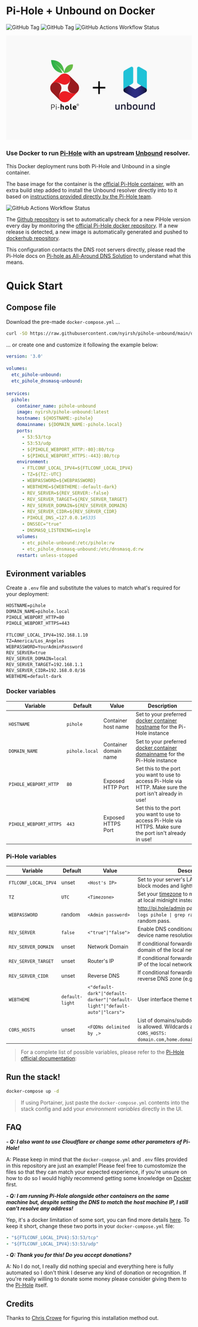 # Pi-Hole + Unbound on Docker 
![GitHub Tag](https://img.shields.io/github/v/tag/nyirsh/pihole-unbound?label=Repository%20Version&link=https%3A%2F%2Fgithub.com%2Fnyirshy%2Fpihole-unbound%2F)
![GitHub Tag](https://img.shields.io/github/v/tag/pi-hole/docker-pi-hole?logo=pi-hole&label=Pi-Hole%20Version&link=https%3A%2F%2Fgithub.com%2Fpi-hole%2Fdocker-pi-hole%2F)
![GitHub Actions Workflow Status](https://img.shields.io/github/actions/workflow/status/nyirsh/pihole-unbound/update-pihole-version.yml?logo=GitHub&label=Auto%20Update&link=https%3A%2F%2Fgithub.com%2Fnyirsh%2Fpihole-unbound%2Factions%2Fworkflows%2Fupdate-pihole-version.yml)


![Pi-Hole Unbound](https://github.com/nyirsh/pihole-unbound/blob/main/resources/pihole-unbound.png?raw=true "Pi-Hole Unbound")


### Use Docker to run [Pi-Hole](https://pi-hole.net) with an upstream [Unbound](https://nlnetlabs.nl/projects/unbound/about/) resolver.
This Docker deployment runs both Pi-Hole and Unbound in a single container.

The base image for the container is the [official Pi-Hole container](https://hub.docker.com/r/pihole/pihole), with an extra build step added to install the Unbound resolver directly into to it based on [instructions provided directly by the Pi-Hole team](https://docs.pi-hole.net/guides/unbound/).

![GitHub Actions Workflow Status](https://img.shields.io/github/actions/workflow/status/nyirsh/pihole-unbound/update-pihole-version.yml?logo=GitHub&label=Auto%20Update&link=https%3A%2F%2Fgithub.com%2Fnyirsh%2Fpihole-unbound%2Factions%2Fworkflows%2Fupdate-pihole-version.yml)

The [Github repository](https://github.com/nyirsh/pihole-unbound/) is set to automatically check for a new PiHole version every day by monitoring the [official Pi-Hole docker repository](https://github.com/pi-hole/docker-pi-hole/). If a new release is detected, a new image is automatically generated and pushed to [dockerhub repository](https://hub.docker.com/repository/docker/nyirsh/pihole-unbound/).

This configuration contacts the DNS root servers directly, please read the Pi-Hole docs on [Pi-hole as All-Around DNS Solution](https://docs.pi-hole.net/guides/unbound/) to understand what this means.

# Quick Start

## Compose file
Download the pre-made `docker-compose.yml` ...

```bash
curl -SO https://raw.githubusercontent.com/nyirsh/pihole-unbound/main/docker-compose.yml
```

... or create one and customize it following the example below:

```yml
version: '3.0'

volumes:
  etc_pihole-unbound:
  etc_pihole_dnsmasq-unbound:

services:
  pihole:
    container_name: pihole-unbound
    image: nyirsh/pihole-unbound:latest
    hostname: ${HOSTNAME:-pihole}
    domainname: ${DOMAIN_NAME:-pihole.local}
    ports:
      - 53:53/tcp
      - 53:53/udp
      - ${PIHOLE_WEBPORT_HTTP:-80}:80/tcp
      - ${PIHOLE_WEBPORT_HTTPS:-443}:80/tcp
    environment:
      - FTLCONF_LOCAL_IPV4=${FTLCONF_LOCAL_IPV4}
      - TZ=${TZ:-UTC}
      - WEBPASSWORD=${WEBPASSWORD}
      - WEBTHEME=${WEBTHEME:-default-dark}
      - REV_SERVER=${REV_SERVER:-false}
      - REV_SERVER_TARGET=${REV_SERVER_TARGET}
      - REV_SERVER_DOMAIN=${REV_SERVER_DOMAIN}
      - REV_SERVER_CIDR=${REV_SERVER_CIDR}
      - PIHOLE_DNS_=127.0.0.1#5335
      - DNSSEC="true"
      - DNSMASQ_LISTENING=single
    volumes:
      - etc_pihole-unbound:/etc/pihole:rw
      - etc_pihole_dnsmasq-unbound:/etc/dnsmasq.d:rw
    restart: unless-stopped
```

## Evironment variables
Create a `.env` file and substitute the values to match what's required for your deployment:

```
HOSTNAME=pihole
DOMAIN_NAME=pihole.local
PIHOLE_WEBPORT_HTTP=80
PIHOLE_WEBPORT_HTTPS=443

FTLCONF_LOCAL_IPV4=192.168.1.10
TZ=America/Los_Angeles
WEBPASSWORD=YourAdminPassword
REV_SERVER=true
REV_SERVER_DOMAIN=local
REV_SERVER_TARGET=192.168.1.1
REV_SERVER_CIDR=192.168.0.0/16
WEBTHEME=default-dark
```

### Docker variables
| Variable | Default | Value | Description |
| -------- | ------- | ----- | ---------- |
| `HOSTNAME` | `pihole` | Container host name | Set to your preferred [docker container hostname](https://docs.docker.com/compose/compose-file/05-services/#hostname) for the Pi-Hole instance
| `DOMAIN_NAME` | `pihole.local` | Container domain name | Set to your preferred [docker container domainname](https://docs.docker.com/compose/compose-file/05-services/#domainname) for the Pi-Hole instance
| `PIHOLE_WEBPORT_HTTP` | `80` | Exposed HTTP Port | Set this to the port you want to use to access Pi-Hole via HTTP. Make sure the port isn't already in use!
| `PIHOLE_WEBPORT_HTTPS` | `443` | Exposed HTTPS Port | Set this to the port you want to use to access Pi-Hole via HTTPS. Make sure the port isn't already in use!

### Pi-Hole variables

| Variable | Default | Value | Description |
| -------- | ------- | ----- | ---------- |
| `FTLCONF_LOCAL_IPV4` | unset | `<Host's IP>` | Set to your server's LAN IP, used by web block modes and lighttpd bind address.
| `TZ` | `UTC` | `<Timezone>` | Set your [timezone](https://en.wikipedia.org/wiki/List_of_tz_database_time_zones) to make sure logs rotate at local midnight instead of at UTC midnight.
| `WEBPASSWORD` | random | `<Admin password>` | http://pi.hole/admin password. Run `docker logs pihole \| grep random` to find your random pass.
| `REV_SERVER` | `false` | `<"true"\|"false">` | Enable DNS conditional forwarding for device name resolution |
| `REV_SERVER_DOMAIN` | unset | Network Domain | If conditional forwarding is enabled, set the domain of the local network router |
| `REV_SERVER_TARGET` | unset | Router's IP | If conditional forwarding is enabled, set the IP of the local network router |
| `REV_SERVER_CIDR` | unset | Reverse DNS | If conditional forwarding is enabled, set the reverse DNS zone (e.g. `192.168.0.0/24`) |
| `WEBTHEME` | `default-light` | `<"default-dark"\|"default-darker"\|"default-light"\|"default-auto"\|"lcars">`| User interface theme to use.
| `CORS_HOSTS` | unset | `<FQDNs delimited by ,>` | List of domains/subdomains on which CORS is allowed. Wildcards are not supported. Eg: `CORS_HOSTS: domain.com,home.domain.com,www.domain.com`.

> For a complete list of possible variables, please refer to the [Pi-Hole official documentation](https://github.com/pi-hole/docker-pi-hole/#environment-variables):

## Run the stack!

```bash
docker-compose up -d
```

> If using Portainer, just paste the `docker-compose.yml` contents into the stack config and add your *environment variables* directly in the UI.

## FAQ
***- Q: I also want to use Cloudflare or change some other parameters of Pi-Hole!***

A: Please keep in mind that the `docker-compose.yml` and `.env` files provided in this repository are just an example! Please feel free to cumostomize the files so that they can match your expected experience, if you're unsure on how to do so I would highly recommend getting some knowledge on [Docker](https://docs.docker.com/) first.

***- Q: I am running Pi-Hole alongside other containers on the same machine but, despite setting the DNS to match the host machine IP, I still can't resolve any address!***

Yep, it's a docker limitation of some sort, you can find more details [here](https://discourse.pi-hole.net/t/solve-dns-resolution-in-other-containers-when-using-docker-pihole/31413). To keep it short, change these two ports in your `docker-compose.yml` file:
```yml
- "${FTLCONF_LOCAL_IPV4}:53:53/tcp"
- "${FTLCONF_LOCAL_IPV4}:53:53/udp"
```

***- Q: Thank you for this! Do you accept donations?***

A: No I do not, I really did nothing special and everything here is fully automated so I don't think I deserve any kind of donation or recognition. If you're really willing to donate some money please consider giving them to the [Pi-Hole](https://pi-hole.net/donate) itself.

## Credits
Thanks to [Chris Crowe](https://github.com/chriscrowe) for figuring this installation method out.
